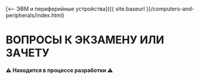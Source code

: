 [⟵ ЭВМ и периферийные устройства]({{ site.baseurl }}/computers-and-peripherals/index.html)

# **ВОПРОСЫ К ЭКЗАМЕНУ ИЛИ ЗАЧЕТУ**

#### ⚠️ **Находится в процессе разработки** ⚠️
